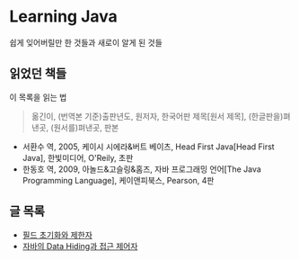 # Learning Java 

쉽게 잊어버릴만 한 것들과 새로이 알게 된 것들

## 읽었던 책들

이 목록을 읽는 법

> 옮긴이, (번역본 기준)출판년도, 원저자, 한국어판 제목[원서 제목], (한글판을)펴낸곳, (원서를)펴낸곳, 판본

- 서환수 역, 2005, 케이시 시에라&버트 베이츠, Head First Java[Head First Java], 한빛미디어, O'Reily, 초판
- 한동호 역, 2009, 아놀드&고슬링&홈즈, 자바 프로그래밍 언어[The Java Programming Language], 케이앤피북스, Pearson, 4판

## 글 목록

- [필드 초기화와 제한자](Fields.md)
- [자바의 Data Hiding과 접근 제어자](Data-Hiding-and-Access-Modifier.md)
